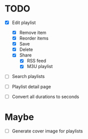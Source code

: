 # TODO

- [x] Edit playlist
  - [x] Remove item
  - [x] Reorder items
  - [x] Save
  - [x] Delete
  - [x] Share
    - [x] RSS feed
    - [x] M3U playlist
- [ ] Search playlists
- [ ] Playlist detail page
- [ ] Convert all durations to seconds


# Maybe

- [ ] Generate cover image for playlists
